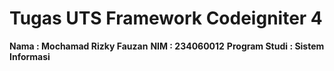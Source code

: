 # Tugas UTS Framework Codeigniter 4

**Nama : Mochamad Rizky Fauzan**
**NIM : 234060012**
**Program Studi : Sistem Informasi**
